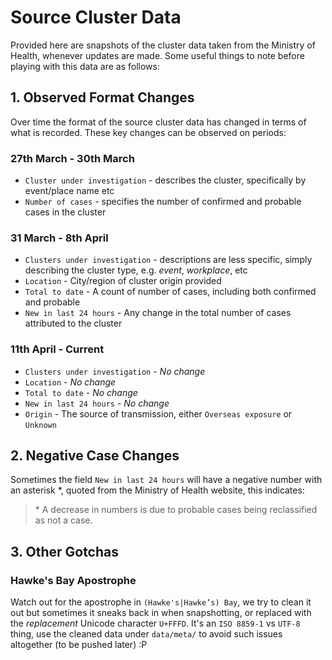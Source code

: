 # Source Cluster Data
Provided here are snapshots of the cluster data taken from the Ministry of Health, whenever updates are made. Some useful things to note before playing with this data are as follows:

## 1. Observed Format Changes
Over time the format of the source cluster data has changed in terms of what is recorded. These key changes can be observed on periods:

### 27th March - 30th March
* `Cluster under investigation` - describes the cluster, specifically by event/place name etc
* `Number of cases` - specifies the number of confirmed and probable cases in the cluster

### 31 March - 8th April
* `Clusters under investigation` - descriptions are less specific, simply describing the cluster type, e.g. _event_, _workplace_, etc
* `Location` - City/region of cluster origin provided
* `Total to date` - A count of number of cases, including both confirmed and probable
* `New in last 24 hours` - Any change in the total number of cases attributed to the cluster


### 11th April - Current
* `Clusters under investigation` - _No change_
* `Location` -  _No change_
* `Total to date` -  _No change_
* `New in last 24 hours` - _No change_
* `Origin` - The source of transmission, either `Overseas exposure` or `Unknown`

## 2. Negative Case Changes
Sometimes the field `New in last 24 hours` will have a negative number with an asterisk &ast;, quoted from the Ministry of Health website, this indicates:
> &ast; A decrease in numbers is due to probable cases being reclassified as not a case.

## 3. Other Gotchas
### Hawke's Bay Apostrophe
Watch out for the apostrophe in `(Hawke's|Hawke’s) Bay`, we try to clean it out but sometimes it sneaks back in when snapshotting, or replaced with the _replacement_ Unicode character `U+FFFD`. It's an `ISO 8859-1` vs `UTF-8` thing, use the cleaned data under `data/meta/` to avoid such issues altogether (to be pushed later) :P
